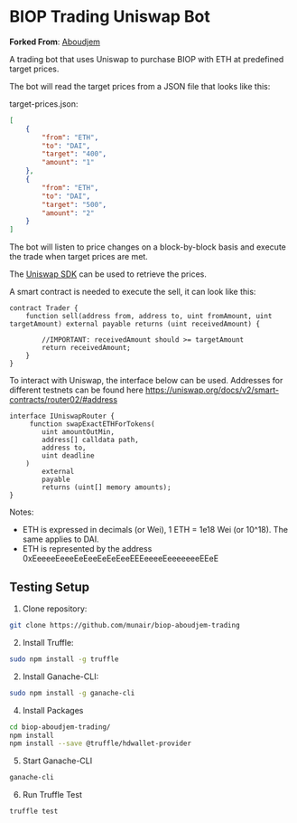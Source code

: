 # BIOP Trading Uniswap Bot

**Forked From**: [Aboudjem](https://github.com/Aboudjem/TradingBot)

A trading bot that uses Uniswap to purchase BIOP with ETH at predefined target prices.

The bot will read the target prices from a JSON file that looks like this:

target-prices.json:
```json
[
    {
        "from": "ETH",
        "to": "DAI",
        "target": "400",
        "amount": "1"
    },
    {
        "from": "ETH",
        "to": "DAI",
        "target": "500",
        "amount": "2"
    }
]
```

The bot will listen to price changes on a block-by-block basis and execute the trade when target prices are met.

The [Uniswap SDK](https://uniswap.org/docs/v2/SDK/getting-started/) can be used to retrieve the prices.

A smart contract is needed to execute the sell, it can look like this:

```solidity
contract Trader {
    function sell(address from, address to, uint fromAmount, uint targetAmount) external payable returns (uint receivedAmount) {

        //IMPORTANT: receivedAmount should >= targetAmount
        return receivedAmount;
    }
}
```
To interact with Uniswap, the interface below can be used. Addresses for different testnets can be found here https://uniswap.org/docs/v2/smart-contracts/router02/#address

```solidity
interface IUniswapRouter {
     function swapExactETHForTokens(
        uint amountOutMin,
        address[] calldata path,
        address to,
        uint deadline
    )
        external
        payable
        returns (uint[] memory amounts);
}
```

Notes:

- ETH is expressed in decimals (or Wei), 1 ETH = 1e18 Wei (or 10^18). The same applies to DAI.
- ETH is represented by the address 0xEeeeeEeeeEeEeeEeEeEeeEEEeeeeEeeeeeeeEEeE

## Testing Setup

1. Clone repository:

```bash
git clone https://github.com/munair/biop-aboudjem-trading
```

2. Install Truffle:

```bash
sudo npm install -g truffle
```

2. Install Ganache-CLI:

```bash
sudo npm install -g ganache-cli
```

4. Install Packages

```bash
cd biop-aboudjem-trading/
npm install
npm install --save @truffle/hdwallet-provider
```

5. Start Ganache-CLI

```bash
ganache-cli
```

6. Run Truffle Test

```bash
truffle test
```
